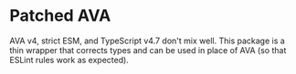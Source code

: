 # Patched AVA

AVA v4, strict ESM, and TypeScript v4.7 don't mix well. This package is a thin wrapper that corrects types and can be used in place of AVA (so that ESLint rules work as expected).
